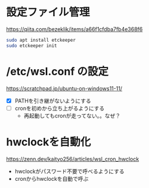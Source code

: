# 設定ファイル管理

https://qiita.com/bezeklik/items/a66f1cfdba7fb4e368f6
```sh
sudo apt install etckeeper
sudo etckeeper init
```

# /etc/wsl.conf の設定

https://scratchpad.jp/ubuntu-on-windows11-11/

- [x] PATHを引き継がないようにする
- [ ] cronを初めから立ち上がるようにする
  - 再起動してもcronが走ってない。。なぜ？

# hwclockを自動化

https://zenn.dev/kaityo256/articles/wsl_cron_hwclock

- hwclockがパスワード不要で呼べるようにする
- cronからhwclockを自動で呼ぶ
